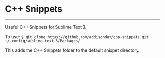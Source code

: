 C++ Snippets
============

- - - -

Useful C++ Snippets for Sublime Text 3.

To use:
`$ git clone https://github.com/addisonday/cpp-snippets.git ~/.config/sublime-text-3/Packages/`

This adds the C++ Snippets folder to the default snippet directory.